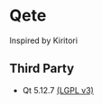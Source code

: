 # Qete

Inspired by Kiritori

## Third Party
- Qt 5.12.7 [(LGPL v3)](https://github.com/ocadaruma/qete/blob/master/licenses/LICENSE.qt.txt)
